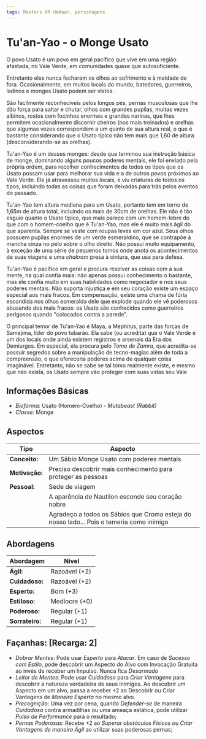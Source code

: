 ```yaml
---
tags: Masters Of Umdaar, personagens
---
```


# Tu'an-Yao - o Monge Usato

O povo Usato é um povo em geral pacífico que vive em uma região afastada, no Vale Verde, em comunidades quase que autosuficiente. 

Entretanto eles nunca fecharam os olhos ao sofrimento e à maldade de fora. Ocasionalmente, em muitos locais do mundo, batedores, guerreiros, ladinos e monges Usato podem ser vistos. 

São facilmente reconhecíveis pelos longos pés, pernas musculosas que lhe dão força para saltar e chutar, olhos com grandes pupilas, muitas vezes albinos, rostos com focinhos enormes e grandes narinas, que lhes permitem ocasionalmente discernir cheiros (nos mais treinados) e orelhas que algumas vezes correspondem a um quinto de sua altura real, o que é bastante considerando que o Usato típico não tem mais que 1,60 de altura (desconsiderando-se as orelhas).

Tu'an-Yao é um desses monges: desde que terminou sua instrução básica de monge, dominando alguns poucos poderes mentais, ele foi enviado pela própria ordem, para recolher conhecimentos de todos os tipos que os Usato possam usar para melhorar sua vida e a de outros povos próximos ao Vale Verde. Ele já atravessou muitos locais, e viu criaturas de todos os tipos, incluindo todas as coisas que foram deixadas para trás pelos eventos do passado.

Tu'an-Yao tem altura mediana para um Usato, portanto tem em torno de 1,65m de altura total, incluindo os mais de 30cm de orelhas. Ele não é tão esguio quanto o Usato típico, que mais parece com um homem-lebre do que com o homem-coelho que é Tu'an-Yao, mas ele é muito mais ágil do que aparenta. Sempre se veste com roupas leves em cor azul. Seus olhos possuem pupilas enormes de um verde esmeraldino, que se contrapõe à mancha cinza no pelo sobre o olho direito. Não possui muito equipamento, à exceção de uma série de pequenos tomos onde anota os acontecimentos de suas viagens e uma _chakram_ presa à cintura, que usa para defesa. 

Tu'an-Yao é pacífico em geral e procura resolver as coisas com a sua mente, na qual confia mais: não apenas possui conhecimento o bastante, mas ele confia muito em suas habilidades como negociador e nos seus poderes mentais. Não suporta injustiça e em seu coração existe um espaço especial aos mais fracos. Em compensação, existe uma chama de fúria escondida nos olhos esmeralda dele que explode quando ele vê poderosos abusando dos mais fracos: os Usato são conhecidos como guerreiros perigosos quando "colocados contra a parede".

O principal temor de Tu'an-Yao é Maya, a Mephitus, parte das forças de Samejima, líder do povo tubarão. Ela sabe (ou acredita) que o Vale Verde é um dos locais onde ainda existem registros e arsenais da Era dos Demiurgos. Em especial, ela procura pelo _Tomo de Zamra_, que acredita-se possuir segredos sobre a manipulação de tecno-magias além de toda a compreensão, o que ofereceria poderes acima de qualquer coisa imaginável. Entretanto, não se sabe se tal tomo realmente existe, e mesmo que não exista, os Usato sempre vão proteger com suas vidas seu Vale

<!-- excerpt -->

## Informações Básicas

+ _Bioforma:_ Usato (Homem-Coelho) - _Mutabeast (Rabbit)_
+ _Classe:_ Monge 

## Aspectos

| **Tipo**       | **Aspecto**                                                            |
|----------------|------------------------------------------------------------------------|
| __Conceito:__  | Um Sábio Monge Usato com poderes mentais                               |
| __Motivação:__ | Preciso descobrir mais conhecimento para proteger as pessoas           |
| __Pessoal:__   | Sede de viagem                                                         |
|                | A aparência de Nautilon esconde seu coração nobre |
|                | Agradeço a todos os Sábios que Croma esteja do nosso lado... Pois o temeria como inimigo |

## Abordagens

| **Abordagem**   | **Nível**     |
|-----------------|---------------|
| __Ágil:__       | Razoável (+2) |
| __Cuidadoso:__  | Razoável (+2) |
| __Esperto:__    | Bom (+3)      |
| __Estiloso:__   | Medíocre (+0) |
| __Poderoso:__   | Regular (+1)  |
| __Sorrateiro:__ | Regular (+1)  |

## Façanhas: [Recarga: 2]

+ _Dobrar Mentes_: Pode usar _Esperto_ para _Atacar_. Em caso de _Sucesso com Estilo_, pode descobrir um Aspecto do Alvo com Invocação Gratuita ao invés de receber um Impulso. Nunca fica _Desarmado_
+ _Leitor de Mentes_: Pode usar _Cuidadoso_ para _Criar Vantagens_ para descobrir a natureza verdadeira de seus inimigos. Ao descobrir um Aspecto em um alvo, passa a receber +2 ao Descobrir ou Criar Vantagens de _Maneira Esperta_ no mesmo alvo.
+ _Precognição_: Uma vez por cena, quando _Defender-se_ de maneira _Cuidadosa_ contra armadilhas ou uma ameaça estática, pode utilizar _Pulso de Performance_ para o resultado;
+ _Pernas Poderosas_: Recebe +2 ao _Superar obstáculos Físicos ou Criar Vantagens de maneira Ágil_ ao utilizar suas poderosas pernas;
